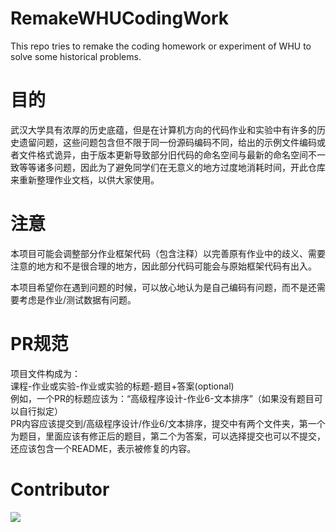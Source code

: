 # RemakeWHUCodingWork  
This repo tries to remake the coding homework or experiment of WHU to solve some historical problems.  
# 目的  
武汉大学具有浓厚的历史底蕴，但是在计算机方向的代码作业和实验中有许多的历史遗留问题，这些问题包含但不限于同一份源码编码不同，给出的示例文件编码或者文件格式诡异，由于版本更新导致部分旧代码的命名空间与最新的命名空间不一致等等诸多问题，因此为了避免同学们在无意义的地方过度地消耗时间，开此仓库来重新整理作业文档，以供大家使用。

# 注意

本项目可能会调整部分作业框架代码（包含注释）以完善原有作业中的歧义、需要注意的地方和不是很合理的地方，因此部分代码可能会与原始框架代码有出入。

本项目希望你在遇到问题的时候，可以放心地认为是自己编码有问题，而不是还需要考虑是作业/测试数据有问题。  

# PR规范  
项目文件构成为：  
课程-作业或实验-作业或实验的标题-题目+答案(optional)  
例如，一个PR的标题应该为：“高级程序设计-作业6-文本排序”（如果没有题目可以自行拟定）  
PR内容应该提交到/高级程序设计/作业6/文本排序，提交中有两个文件夹，第一个为题目，里面应该有修正后的题目，第二个为答案，可以选择提交也可以不提交，还应该包含一个README，表示被修复的内容。  
# Contributor  
<a href="https://github.com/liaosunny123/RemakeWHUCodingWork/graphs/contributors">
  <img src="https://contrib.rocks/image?repo=liaosunny123/RemakeWHUCodingWork" />
</a>
